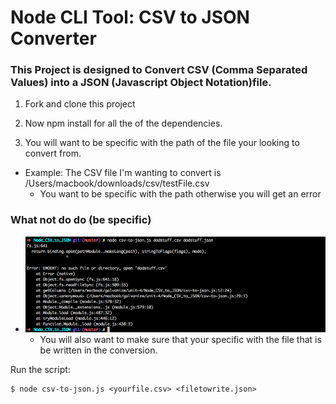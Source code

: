 # Node CLI Tool: CSV to JSON Converter

### This Project is designed to Convert CSV (Comma Separated Values) into a JSON (Javascript Object Notation)file.  

1. Fork and clone this project

2. Now npm install for all the of the dependencies.

3. You will want to be specific with the path of the file your looking to convert from.
- Example: The CSV file I'm wanting to convert is /Users/macbook/downloads/csv/testFile.csv
    - You want to be specific with the path otherwise you will get an error
### What not do do (be specific)
- ![alt text](https://github.com/WillofMike/markdown/blob/master/images/Screen%20Shot%202018-01-15%20at%2010.51.30%20AM.png "What not to do!")
    - You will also want to make sure that your specific with the file that is be written in the conversion.  

Run the script:
```
$ node csv-to-json.js <yourfile.csv> <filetowrite.json>
```
